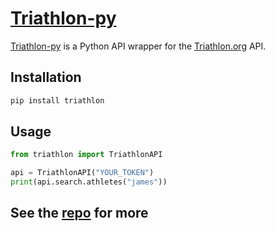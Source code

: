 # [Triathlon-py](https://github.com/triathlon-py/triathlon-py/)

[Triathlon-py](https://github.com/triathlon-py/triathlon-py/) is a Python API wrapper for the [Triathlon.org](https://triathlon.org) API.

## Installation

```bash
pip install triathlon
```

## Usage

```python
from triathlon import TriathlonAPI

api = TriathlonAPI("YOUR_TOKEN")
print(api.search.athletes("james"))
```

## See the [repo](https://github.com/triathlon-py/triathlon-py/) for more
